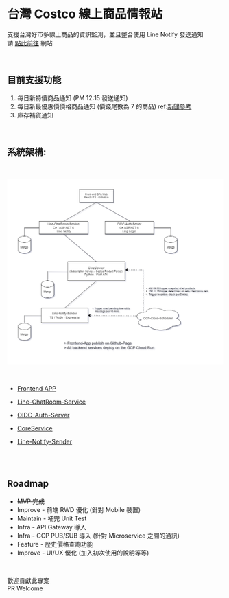 # 台灣 Costco 線上商品情報站

支援台灣好市多線上商品的資訊監測，並且整合使用 Line Notify 發送通知  
請 [點此前往](http://costcotw-notify.github.io/) 網站

<br>

## 目前支援功能

1. 每日新特價商品通知 (PM 12:15 發送通知)
2. 每日新最優惠價價格商品通知 (價錢尾數為 7 的商品) ref:[新聞參考](https://tw.news.yahoo.com/costco-%E5%A5%BD%E5%B8%82%E5%A4%9A-%E6%8A%98%E6%89%A3-095726065.html?guccounter=1&guce_referrer=aHR0cHM6Ly93d3cuZ29vZ2xlLmNvbS8&guce_referrer_sig=AQAAAC4Es28VoAIlsAPyCeefPS4yWsMK6K2qzz7hm84tTxfxlR1f4WRzJWOiHFUXtvldGaAZtk87UlVB7c2MwWZbLUEw3s64sORiPk91CUr8VbG3h-y_LV8D14JilhBrR6heP8Ht-3igXlBkK88u6KiM-0A24PO_R6xUuFvepyzkepyh)
3. 庫存補貨通知

<br>

## 系統架構:

<br>

![Systems Architecture](./image/CostcoTW-Notify_SD.png)

<br>

- [Frontend APP](https://github.com/CostcoTW-Notify/CostcoTW-Notify.github.io)

- [Line-ChatRoom-Service](https://github.com/CostcoTW-Notify/Line-ChatRoom-Service)

- [OIDC-Auth-Server](https://github.com/CostcoTW-Notify/OIDC-Server)

- [CoreService](https://github.com/CostcoTW-Notify/CostcoTW_API_Parser)

- [Line-Notify-Sender](https://github.com/CostcoTW-Notify/Line-Notify-Sender)

<br>
<br>

## Roadmap

- ~~MVP 完成~~
- Improve - 前端 RWD 優化 (針對 Mobile 裝置)
- Maintain - 補完 Unit Test
- Infra - API Gateway 導入
- Infra - GCP PUB/SUB 導入 (針對 Microservice 之間的通訊)
- Feature - 歷史價格查詢功能
- Improve - UI/UX 優化 (加入初次使用的說明等等)

<br>

歡迎貢獻此專案  
PR Welcome
